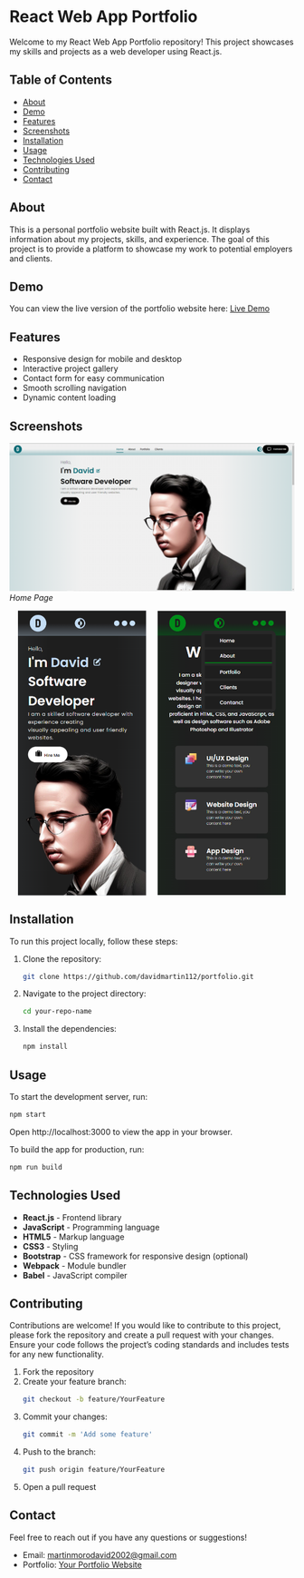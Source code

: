 # React Web App Portfolio

Welcome to my React Web App Portfolio repository! This project showcases my skills and projects as a web developer using React.js.

## Table of Contents

- [About](#about)
- [Demo](#demo)
- [Features](#features)
- [Screenshots](#screenshots)
- [Installation](#installation)
- [Usage](#usage)
- [Technologies Used](#technologies-used)
- [Contributing](#contributing)
- [Contact](#contact)

## About

This is a personal portfolio website built with React.js. It displays information about my projects, skills, and experience. The goal of this project is to provide a platform to showcase my work to potential employers and clients.

## Demo

You can view the live version of the portfolio website here: [Live Demo](https://davidmartin112.github.io/portfolio/)

## Features

- Responsive design for mobile and desktop
- Interactive project gallery
- Contact form for easy communication
- Smooth scrolling navigation
- Dynamic content loading

## Screenshots

![Home Page](/home.png)
*Home Page*

<div style="display: flex; justify-content: center; gap: 20px; align-items: center; margin:0 auto;">
  <img src="/web3.png" alt="Responsive Page" style="max-width: 45%; height: auto;">
  <img src="/web2.png" alt="Responsive Page 2" style="max-width: 45%; height: auto;">
</div>

## Installation

To run this project locally, follow these steps:

1. Clone the repository:
    ```sh
    git clone https://github.com/davidmartin112/portfolio.git
    ```
2. Navigate to the project directory:
    ```sh
    cd your-repo-name
    ```
3. Install the dependencies:
    ```sh
    npm install
    ```

## Usage

To start the development server, run:
```sh
npm start
```
Open http://localhost:3000 to view the app in your browser.

To build the app for production, run:
```sh
npm run build
```

## Technologies Used

- **React.js** - Frontend library
- **JavaScript** - Programming language
- **HTML5** - Markup language
- **CSS3** - Styling
- **Bootstrap** - CSS framework for responsive design (optional)
- **Webpack** - Module bundler
- **Babel** - JavaScript compiler

## Contributing

Contributions are welcome! If you would like to contribute to this project, please fork the repository and create a pull request with your changes. Ensure your code follows the project’s coding standards and includes tests for any new functionality.

1. Fork the repository
2. Create your feature branch:
    ```sh
    git checkout -b feature/YourFeature
    ```
3. Commit your changes:
    ```sh
    git commit -m 'Add some feature'
    ```
4. Push to the branch:
    ```sh
    git push origin feature/YourFeature
    ```
5. Open a pull request

## Contact

Feel free to reach out if you have any questions or suggestions!

- Email: martinmorodavid2002@gmail.com
- Portfolio: [Your Portfolio Website](https://davidmartin112.github.io/portfolio/)
